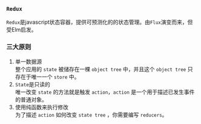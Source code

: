 ### ```Redux```

```Redux```是javascript状态容器，提供可预测化的的状态管理。由```Flux```演变而来，但受Elm启发。  

### 三大原则  
1. 单一数据源    
整个应用的 ```state``` 被储存在一棵 ```object tree``` 中，并且这个 ```object tree``` 只存在于唯一一个 ```store``` 中。
2. ```State```是只读的  
唯一改变 ```state``` 的方法就是触发 ```action```，```action``` 是一个用于描述已发生事件的普通对象。
3. 使用纯函数来执行修改  
为了描述 ```action``` 如何改变 ```state tree``` ，你需要编写 ```reducers```。